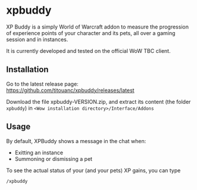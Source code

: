 # xpbuddy

XP Buddy is a simply World of Warcraft addon to measure the progression of
experience points of your character and its pets, all over a gaming session and
in instances.

It is currently developed and tested on the official WoW TBC client.

## Installation

Go to the latest release page: https://github.com/titouanc/xpbuddy/releases/latest

Download the file xpbuddy-VERSION.zip, and extract its content (the folder `xpbuddy`)
in `<Wow installation directory>/Interface/Addons`

## Usage

By default, XPBuddy shows a message in the chat when:
* Exitting an instance
* Summoning or dismissing a pet

To see the actual status of your (and your pets) XP gains, you can type

```
/xpbuddy
```
